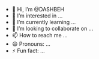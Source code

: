 - 👋 Hi, I’m @DASHBEH
- 👀 I’m interested in ...
- 🌱 I’m currently learning ...
- 💞️ I’m looking to collaborate on ...
- 📫 How to reach me ...
- 😄 Pronouns: ...
- ⚡ Fun fact: ...

<!---
DASHBEH/DASHBEH is a ✨ special ✨ repository because its `README.md` (this file) appears on your GitHub profile.
You can click the Preview link to take a look at your changes.
--->
